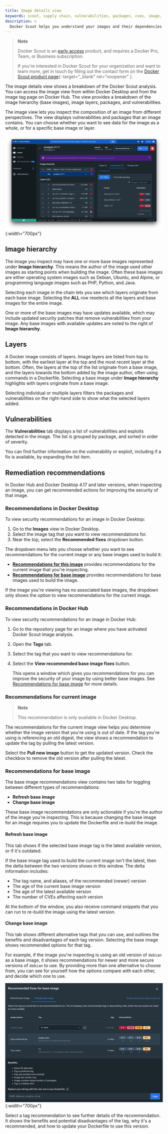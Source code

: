 ```yaml
---
title: Image details view
keywords: scout, supply chain, vulnerabilities, packages, cves, image, tag
description: >
  Docker Scout helps you understand your images and their dependencies
---
```


> **Note**
>
> Docker Scout is an [early access](../release-lifecycle.md#early-access-ea)
> product, and requires a Docker Pro, Team, or Business subscription.
>
> If you're interested in Docker Scout for your organization and want to
> learn more, get in touch by filling out the contact form on the
> [Docker Scout product page](https://docker.com/products/docker-scout){:
> target="\_blank" rel="noopener" }.

The image details view shows a breakdown of the Docker Scout analysis. You can
access the image view from within Docker Desktop and from the image tag
page on Docker Hub. The view provides a breakdown of the image hierarchy (base
images), image layers, packages, and vulnerabilities.

The image view lets you inspect the composition of an image from different
perspectives. The view displays vulnerabilities and packages that an image
contains. You can choose whether you want to see data for the image as a whole,
or for a specific base image or layer.

![The image details view in Docker Desktop](./images/dd-image-view.png){:width="700px"}

## Image hierarchy

The image you inspect may have one or more base images represented under **Image hierarchy**.
This means the author of the image used other images as starting
points when building the image. Often these base images are either operating
system images such as Debian, Ubuntu, and Alpine, or programming language images
such as PHP, Python, and Java.

Selecting each image in the chain
lets you see which layers originate from each base image. Selecting the **ALL**
row reselects all the layers and base images for the entire image.

One or more of the base images may have updates available, which may include
updated security patches that remove vulnerabilities from your image. Any base
images with available updates are noted to the right of **Image hierarchy**.

## Layers

A Docker image consists of layers. Image layers are listed from top to bottom,
with the earliest layer at the top and the most recent layer at the bottom.
Often, the layers at the top of the list originate from a base image, and the
layers towards the bottom added by the image author, often using
commands in a Dockerfile. Selecting a base image under **Image hierarchy** 
highlights with layers originate from a base image.

Selecting individual or multiple layers filters the packages and vulnerabilities
on the right-hand side to show what the selected layers added.

## Vulnerabilities

The **Vulnerabilities** tab displays a list of vulnerabilities and exploits detected in the image. The list is grouped by package, and sorted in order of severity.

You can find further information on the vulnerability or exploit, including if a fix is available, by expanding the list item.

## Remediation recommendations

In Docker Hub and Docker Desktop 4.17 and later versions, when inspecting an
image, you can get recommended actions for improving the security of that image.

### Recommendations in Docker Desktop

To view security recommendations for an image in Docker Desktop:

1. Go to the **Images** view in Docker Desktop.
2. Select the image tag that you want to view recommendations for.
3. Near the top, select the **Recommended fixes** dropdown button.

The dropdown menu lets you choose whether you want to see recommendations for
the current image or any base images used to build it:

- [**Recommendations for this image**](#recommendations-for-current-image)
  provides recommendations for the current image that you're inspecting.
- [**Recommendations for base image**](#recommendations-for-base-image) provides
  recommendations for base images used to build the image.

If the image you're viewing has no associated base images, the dropdown only 
shows the option to view recommendations for the current image.

### Recommendations in Docker Hub

To view security recommendations for an image in Docker Hub:

1. Go to the repository page for an image where you have activated Docker Scout
   image analysis.
2. Open the **Tags** tab.
3. Select the tag that you want to view recommendations for.
4. Select the **View recommended base image fixes** button.

   This opens a window which gives you recommendations for you can improve the
   security of your image by using better base images. See
   [Recommendations for base image](#recommendations-for-base-image) for more
   details.

### Recommendations for current image

> **Note**
>
> This recommendation is only available in Docker Desktop.

The recommendations for the current image view helps you determine whether the image
version that you're using is out of date. If the tag you're using is referencing an
old digest, the view shows a recommendation to update the tag by pulling the
latest version.

Select the **Pull new image** button to get the updated version. Check the
checkbox to remove the old version after pulling the latest.

### Recommendations for base image

The base image recommendations view contains two tabs for toggling between
different types of recommendations:

- **Refresh base image**
- **Change base image**

These base image recommendations are only actionable if you're the author of the
image you're inspecting. This is because changing the base image for an image
requires you to update the Dockerfile and re-build the image.

#### Refresh base image

This tab shows if the selected base image tag is the latest available
version, or if it's outdated.

If the base image tag used to build the current image isn't the latest, then the
delta between the two versions shows in this window. The delta information
includes:

- The tag name, and aliases, of the recommended (newer) version
- The age of the current base image version
- The age of the latest available version
- The number of CVEs affecting each version

At the bottom of the window, you also receive command snippets that you can 
run to re-build the image using the latest version.

#### Change base image

This tab shows different alternative tags that you can use, and
outlines the benefits and disadvantages of each tag version. Selecting the base image shows recommended options for that tag.

For example, if the image you're inspecting is using an old version of `debian`
as a base image, it shows recommendations for newer and more secure versions
of `debian` to use. By providing more than one alternative to choose from, you
can see for yourself how the options compare with each other, and decide which
one to use.

![Base image recommendations](./images/change-base-image.png){:width="700px"}

Select a tag recommendation to see further details of the recommendation.
It shows the benefits and potential disadvantages of the tag, why it's a
recommended, and how to update your Dockerfile to use this version.
